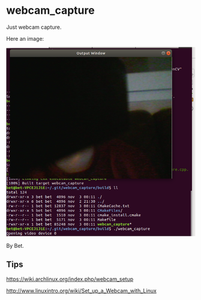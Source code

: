 # webcam_capture
Just webcam capture.

Here an image:

![ImatgeWebcam](media/Screenshot.png)

By Bet.


## Tips
https://wiki.archlinux.org/index.php/webcam_setup

http://www.linuxintro.org/wiki/Set_up_a_Webcam_with_Linux
